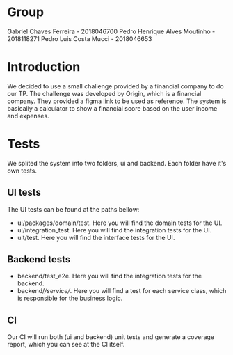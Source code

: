 # Group
Gabriel Chaves Ferreira - 2018046700
Pedro Henrique Alves Moutinho - 2018118271
Pedro Luis Costa Mucci - 2018046653

# Introduction
We decided to use a small challenge provided by a financial company to do our TP. The challenge was developed by Origin, which is a financial company. They provided a figma [link](https://www.figma.com/design/eysSLDJFaEgGRWqHTFVehu/Take-Home-Assignment-v3?node-id=0-1&t=SZQYc41b7BNITDkA-0.) to be used as reference. The system is basically a calculator to show a financial score based on the user income and expenses. 

# Tests
We splited the system into two folders, ui and backend. Each folder have it's own tests.
## UI tests
The UI tests can be found at the paths bellow:
- ui/packages/domain/test. Here you will find the domain tests for the UI.
- ui/integration_test. Here you will find the integration tests for the UI.
- uit/test. Here you will find the interface tests for the UI.
## Backend tests
- backend/test_e2e. Here you will find the integration tests for the backend.
- backend/*/service/*. Here you will find a test for each service class, which is responsible for the business logic.

## CI
Our CI will run both (ui and backend) unit tests and generate a coverage report, which you can see at the CI itself.
